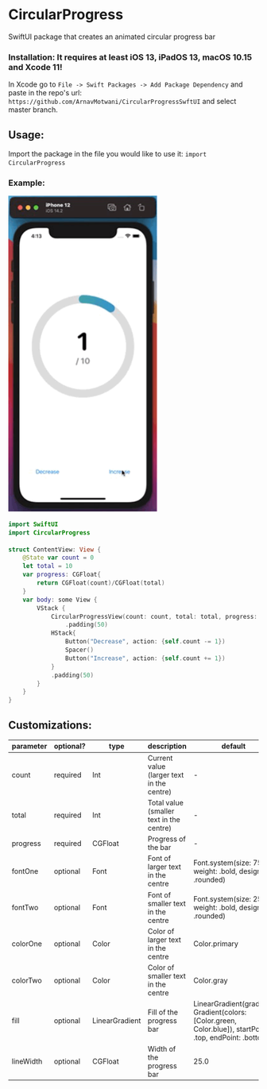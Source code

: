 # CircularProgress

SwiftUI package that creates an animated circular progress bar

### Installation: It requires at least iOS 13, iPadOS 13, macOS 10.15  and Xcode 11!

In Xcode go to `File -> Swift Packages -> Add Package Dependency` and paste in the repo's url: `https://github.com/ArnavMotwani/CircularProgressSwftUI` and select master branch.

## Usage:

Import the package in the file you would like to use it: `import CircularProgress`

### Example:

<p float="center">
  <img src="./Gifs/example.gif" width="300" />
</p>

```swift
import SwiftUI
import CircularProgress

struct ContentView: View {
    @State var count = 0
    let total = 10
    var progress: CGFloat{
        return CGFloat(count)/CGFloat(total)
    }
    var body: some View {
        VStack {
            CircularProgressView(count: count, total: total, progress: progress)
                .padding(50)
            HStack{
                Button("Decrease", action: {self.count -= 1})
                Spacer()
                Button("Increase", action: {self.count += 1})
            }
            .padding(50)
        }
    }
}

```

## Customizations:

| parameter | optional? | type              | description                               | default                                                                                                    |
|-----------|-----------|-------------------|-------------------------------------------|------------------------------------------------------------------------------------------------------------|
| count     | required  | Int               | Current value (larger text in the centre) | -                                                                                                          |
| total     | required  | Int               | Total value (smaller text in the centre)  | -                                                                                                          |
| progress  | required  | CGFloat           | Progress of the bar                       | -                                                                                                          |
| fontOne   | optional  | Font              | Font of larger text in the centre         | Font.system(size: 75, weight: .bold, design: .rounded)                                                     |
| fontTwo   | optional  | Font              | Font of smaller text in the centre        | Font.system(size: 25, weight: .bold, design: .rounded)                                                     |
| colorOne  | optional  | Color             | Color of larger text in the centre        | Color.primary                                                                                              |
| colorTwo  | optional  | Color             | Color of smaller text in the centre       | Color.gray                                                                                                 |
| fill      | optional  | LinearGradient | Fill of the progress bar                  | LinearGradient(gradient: Gradient(colors: [Color.green, Color.blue]), startPoint: .top, endPoint: .bottom) |
| lineWidth | optional  | CGFloat           | Width of the progress bar                 | 25.0                                                                                                       |

